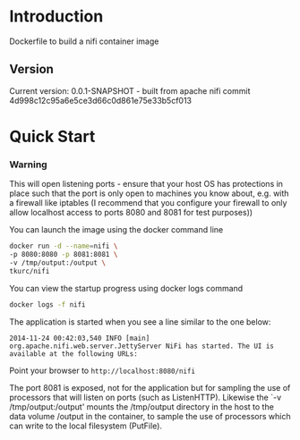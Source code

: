 
# Introduction 

Dockerfile to build a nifi container image

## Version

Current version: 0.0.1-SNAPSHOT - built from apache nifi commit 4d998c12c95a6e5ce3d66c0d861e75e33b5cf013

# Quick Start

### Warning 

This will open listening ports - ensure that your host OS has protections in place such that the port is only open to machines you know about, e.g. with a firewall like iptables (I recommend that you configure your firewall to only allow localhost access to ports 8080 and 8081 for test purposes))

You can launch the image using the docker command line

```bash
docker run -d --name=nifi \
-p 8080:8080 -p 8081:8081 \
-v /tmp/output:/output \
tkurc/nifi
```

You can view the startup progress using docker logs command

```bash
docker logs -f nifi
```

The application is started when you see a line similar to the one below:

```
2014-11-24 00:42:03,540 INFO [main] org.apache.nifi.web.server.JettyServer NiFi has started. The UI is available at the following URLs:
```

Point your browser to `http://localhost:8080/nifi`

The port 8081 is exposed, not for the application but for sampling the use of processors that will listen on ports (such as ListenHTTP). 
Likewise the `-v /tmp/output:/output' mounts the /tmp/output directory in the host to the data volume /output in the container, to 
sample the use of processors which can write to the local filesystem (PutFile). 

